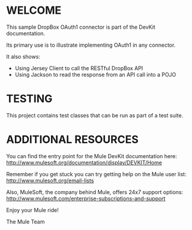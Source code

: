 WELCOME
=======
This sample DropBox OAuth1 connector is part of the DevKit documentation. 

Its primary use is to illustrate implementing OAuth1 in any connector.

It also shows:
- Using Jersey Client to call the RESTful DropBox API
- Using Jackson to read the response from an API call into a POJO


TESTING
=======

This project contains test classes that can be run as part of a test
suite.

ADDITIONAL RESOURCES
====================
You can find the entry point for the Mule DevKit documentation here:
http://www.mulesoft.org/documentation/display/DEVKIT/Home

Remember if you get stuck you can try getting help on the Mule user list:
http://www.mulesoft.org/email-lists

Also, MuleSoft, the company behind Mule, offers 24x7 support options:
http://www.mulesoft.com/enterprise-subscriptions-and-support

Enjoy your Mule ride!

The Mule Team
